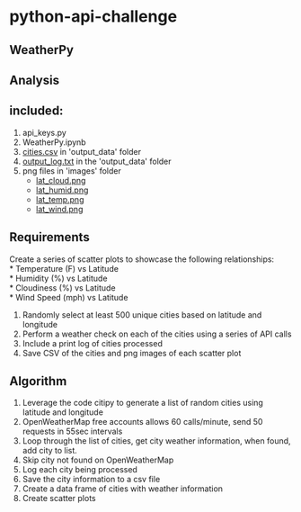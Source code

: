 # python-api-challenge
 
 ## WeatherPy
 
 ## Analysis
 
 ## included:
 1. api_keys.py
 2. WeatherPy.ipynb 
 3. [cities.csv](https://github.com/tratnikc/APIs-challenge/blob/main/starter_code/output_data/cities.csv) in 'output_data' folder
 4. [output_log.txt](https://github.com/tratnikc/APIs-challenge/blob/main/starter_code/output_data/output_log.txt) in the 'output_data' folder
 5. png files in 'images' folder
    * [lat_cloud.png](https://github.com/tratnikc/APIs-challenge/blob/main/starter_code/images/lat_cloud.png)
    * [lat_humid.png](https://github.com/tratnikc/APIs-challenge/blob/main/starter_code/images/lat_humid.png)
    * [lat_temp.png](https://github.com/tratnikc/APIs-challenge/blob/main/starter_code/images/lat_temp.png)
    * [lat_wind.png](https://github.com/tratnikc/APIs-challenge/blob/main/starter_code/images/lat_wind.png)
 
 ## Requirements
 Create a series of scatter plots to showcase the following relationships:  
    * Temperature (F) vs Latitude  
    * Humidity (%) vs Latitude  
    * Cloudiness (%) vs Latitude  
    * Wind Speed (mph) vs Latitude  
 1. Randomly select at least 500 unique cities based on latitude and longitude
 2. Perform a weather check on each of the cities using a series of API calls
 3. Include a print log of cities processed
 4. Save CSV of the cities and png images of each scatter plot  

 ## Algorithm
 1. Leverage the code citipy to generate a list of random cities using latitude and longitude
 2. OpenWeatherMap free accounts allows 60 calls/minute, send 50 requests in 55sec intervals
 3. Loop through the list of cities, get city weather information, when found, add city to list.
 4. Skip city not found on OpenWeatherMap
 5. Log each city being processed
 5. Save the city information to a csv file
 6. Create a data frame of cities with weather information
 7. Create scatter plots

